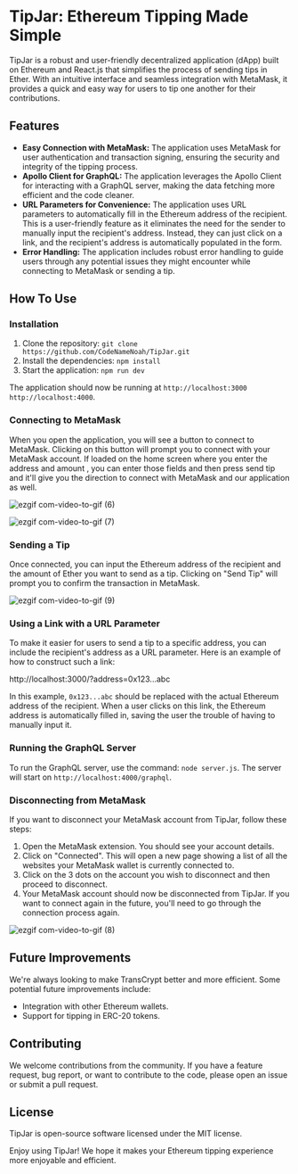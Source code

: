 # TipJar: Ethereum Tipping Made Simple

TipJar is a robust and user-friendly decentralized application (dApp) built on Ethereum and React.js that simplifies the process of sending tips in Ether. With an intuitive interface and seamless integration with MetaMask, it provides a quick and easy way for users to tip one another for their contributions.

## Features

- **Easy Connection with MetaMask:** The application uses MetaMask for user authentication and transaction signing, ensuring the security and integrity of the tipping process.
- **Apollo Client for GraphQL:** The application leverages the Apollo Client for interacting with a GraphQL server, making the data fetching more efficient and the code cleaner.
- **URL Parameters for Convenience:** The application uses URL parameters to automatically fill in the Ethereum address of the recipient. This is a user-friendly feature as it eliminates the need for the sender to manually input the recipient's address. Instead, they can just click on a link, and the recipient's address is automatically populated in the form.
- **Error Handling:** The application includes robust error handling to guide users through any potential issues they might encounter while connecting to MetaMask or sending a tip.

## How To Use

### Installation

1. Clone the repository: `git clone https://github.com/CodeNameNoah/TipJar.git`
2. Install the dependencies: `npm install`
3. Start the application: `npm run dev`
   
The application should now be running at `http://localhost:3000` `http://localhost:4000`.

### Connecting to MetaMask

When you open the application, you will see a button to connect to MetaMask. 
Clicking on this button will prompt you to connect with your MetaMask account.
If loaded on the home screen where you enter the address and amount , you can enter those fields and then press send tip and it'll give you the direction to connect with MetaMask and our application as well.

![ezgif com-video-to-gif (6)](https://github.com/CodeNameNoah/TipJar/assets/128002901/ce70cda0-92a7-4e41-80a1-1ef7642ecd9e)

![ezgif com-video-to-gif (7)](https://github.com/CodeNameNoah/TipJar/assets/128002901/89ee3413-0051-4900-aedc-db2650cddd69)

### Sending a Tip

Once connected, you can input the Ethereum address of the recipient and the amount of Ether you want to send as a tip. 
Clicking on "Send Tip" will prompt you to confirm the transaction in MetaMask.

![ezgif com-video-to-gif (9)](https://github.com/CodeNameNoah/TipJar/assets/128002901/5626ef16-c4b6-44bb-ada3-7bd9914beff6)

### Using a Link with a URL Parameter

To make it easier for users to send a tip to a specific address, you can include the recipient's address as a URL parameter. 
Here is an example of how to construct such a link:

http://localhost:3000/?address=0x123...abc


In this example, `0x123...abc` should be replaced with the actual Ethereum address of the recipient. When a user clicks on this link, 
the Ethereum address is automatically filled in, saving the user the trouble of having to manually input it.

### Running the GraphQL Server

To run the GraphQL server, use the command: `node server.js`. The server will start on `http://localhost:4000/graphql`.

### Disconnecting from MetaMask

If you want to disconnect your MetaMask account from TipJar, follow these steps:

1. Open the MetaMask extension. You should see your account details.
2.  Click on "Connected". This will open a new page showing a list of all the websites your MetaMask wallet is currently connected to.
3.  Click on the 3 dots on the account you wish to disconnect and then proceed to disconnect.
4.  Your MetaMask account should now be disconnected from TipJar. If you want to connect again in the future, you'll need to go through the connection process again.

![ezgif com-video-to-gif (8)](https://github.com/CodeNameNoah/TipJar/assets/128002901/9bac5a76-593a-4077-ab0a-209cc590fe3e)

## Future Improvements

We're always looking to make TransCrypt better and more efficient. Some potential future improvements include:

- Integration with other Ethereum wallets.
- Support for tipping in ERC-20 tokens.

## Contributing

We welcome contributions from the community. If you have a feature request, bug report, or want to contribute to the code, please open an issue or submit a pull request.

## License

TipJar is open-source software licensed under the MIT license.

Enjoy using TipJar! We hope it makes your Ethereum tipping experience more enjoyable and efficient.
